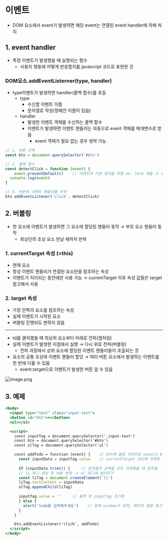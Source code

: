 # 이벤트
- DOM 요소에서 event가 발생하면 해당 event는 연결된 event handler에 의해 처리

## 1. event handler

- 특정 이벤트가 발생했을 때 실행되는 함수
    - 사용자 행동에 어떻게 반응할지를 javascript 코드로 표현한 것
### DOM요소.addEventListerner(type, handler)
- type이벤트가 발생하면 handler(콜백 함수)를 호출
    - type
        - 수신할 이벤트 이름
        - 문자열로 작성(정해진 이름이 있음)
    - handler
        - 발생한 이벤트 객체를 수신하는 콜백 함수
        - 이벤트가 발생하면 이벤트 핸들러는 자동으로 event 객체를 매개변수로 받음
            - event 객체가 필요 없는 경우 생략 가능

```jsx
// 1. 버튼 선택
const btn = document.querySelector('#btn')

// 2. 콜백 함수
const detectClick = function (event) {
	event.preventDefault()    // 이벤트의 기본 동작을 막음 ex. form 제출 시 새로고침
  console.log(event)
}

// 3. 버튼에 이벤트 핸들러를 부착
btn.addEventListener('click', detectClick)
```

## 2. 버블링

- 한 요소에 이벤트가 발생하면 그 요소에 할당된 핸들러 동작 → 부모 요소 핸들러 동작
    - 최상단의 조상 요소 만날 때까지 반복

### **1. currentTarget 속성** **(=this)**

- 현재 요소
- 항상 이벤트 핸들러가 연결된 요소만을 참조하는 속성
- 이벤트가 처리되는 동안에만 사용 가능 → currentTarget 이후 속성 값들은 target 참고해서 사용

### **2. target 속성**

- 가장 안쪽의 요소를 참조하는 속성
- 실제 이벤트가 시작된 요소
- 버블링 진행되도 변하지 않음

---

- td를 클릭했을 때 최상위 요소부터 아래로 전파(캡처링)
- 실제 이벤트가 발생한 지점에서 실행
→ 다시 위로 전파(버블링)
    - 전파 과정에서 상위 요소에 할당된 이벤트 핸들러들이 호출되는 것
- 요소의 공통 조상에 이벤트 핸들러 할당
→ 여러 버튼 요소에서 발생하는 이벤트를 한 번에 다룰 수 있음
    - event.target으로 이벤트가 발생한 버튼 알 수 있음

![image.png](https://prod-files-secure.s3.us-west-2.amazonaws.com/9aeca94d-fa8d-4099-814a-9dfb0061bed2/0b5dab98-22dc-4579-88bf-37c6bda75ee6/image.png)

## 3. 예제

```jsx
<body>
  <input type="text" class="input-text">
  <button id="btn">+</button>
  <ul></ul>

  <script>
    const inputTag = document.querySelector('.input-text')
    const btn = document.querySelector('#btn')
    const ulTag = document.querySelector('ul')

    const addTodo = function (event) {    // btn에 붙일 것이므로 event는 btn을 가리킨다
      const inputData = inputTag.value    // currentTarget 대신에 조회한 tag 사용
      
      if (inputData.trim()) {     // 문자열의 공백을 모두 지워봤을 때 문자열 
      // li 태그 생성 후 내용 변경 -> ul 태그에 넣어주기
      const liTag = document.createElement('li')
      liTag.textContent = inputData
      ulTag.appendChild(liTag)
      
      inputTag.value = ''     // 출력 후 inputTag 초기화
      } else {
        alert('todo를 입력해주세요')    // 앞에 window가 생략, 페이지 알람 표시
      }
    }

    btn.addEventListener('click', addTodo)
  </script>
</body>
```